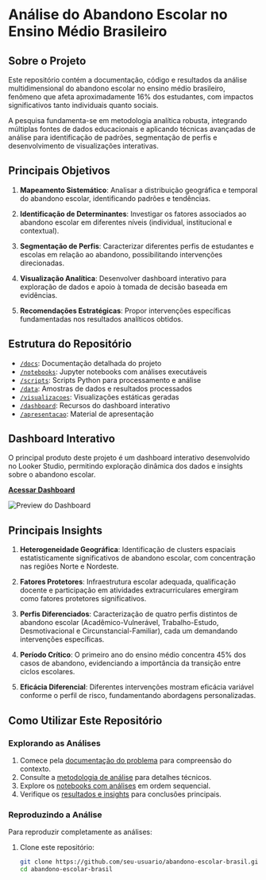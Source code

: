 # Análise do Abandono Escolar no Ensino Médio Brasileiro

## Sobre o Projeto

Este repositório contém a documentação, código e resultados da análise multidimensional do abandono escolar no ensino médio brasileiro, fenômeno que afeta aproximadamente 16% dos estudantes, com impactos significativos tanto individuais quanto sociais.

A pesquisa fundamenta-se em metodologia analítica robusta, integrando múltiplas fontes de dados educacionais e aplicando técnicas avançadas de análise para identificação de padrões, segmentação de perfis e desenvolvimento de visualizações interativas.

## Principais Objetivos

1. **Mapeamento Sistemático**: Analisar a distribuição geográfica e temporal do abandono escolar, identificando padrões e tendências.

2. **Identificação de Determinantes**: Investigar os fatores associados ao abandono escolar em diferentes níveis (individual, institucional e contextual).

3. **Segmentação de Perfis**: Caracterizar diferentes perfis de estudantes e escolas em relação ao abandono, possibilitando intervenções direcionadas.

4. **Visualização Analítica**: Desenvolver dashboard interativo para exploração de dados e apoio à tomada de decisão baseada em evidências.

5. **Recomendações Estratégicas**: Propor intervenções específicas fundamentadas nos resultados analíticos obtidos.

## Estrutura do Repositório

- [`/docs`](/docs): Documentação detalhada do projeto
- [`/notebooks`](/notebooks): Jupyter notebooks com análises executáveis
- [`/scripts`](/scripts): Scripts Python para processamento e análise
- [`/data`](/data): Amostras de dados e resultados processados
- [`/visualizacoes`](/visualizacoes): Visualizações estáticas geradas
- [`/dashboard`](/dashboard): Recursos do dashboard interativo
- [`/apresentacao`](/apresentacao): Material de apresentação

## Dashboard Interativo

O principal produto deste projeto é um dashboard interativo desenvolvido no Looker Studio, permitindo exploração dinâmica dos dados e insights sobre o abandono escolar.

**[Acessar Dashboard](https://lookerstudio.google.com/reporting/abandono-escolar-brasil)**

![Preview do Dashboard](visualizacoes/dashboard/screenshots/dashboard_preview.png)

## Principais Insights

1. **Heterogeneidade Geográfica**: Identificação de clusters espaciais estatisticamente significativos de abandono escolar, com concentração nas regiões Norte e Nordeste.

2. **Fatores Protetores**: Infraestrutura escolar adequada, qualificação docente e participação em atividades extracurriculares emergiram como fatores protetores significativos.

3. **Perfis Diferenciados**: Caracterização de quatro perfis distintos de abandono escolar (Acadêmico-Vulnerável, Trabalho-Estudo, Desmotivacional e Circunstancial-Familiar), cada um demandando intervenções específicas.

4. **Período Crítico**: O primeiro ano do ensino médio concentra 45% dos casos de abandono, evidenciando a importância da transição entre ciclos escolares.

5. **Eficácia Diferencial**: Diferentes intervenções mostram eficácia variável conforme o perfil de risco, fundamentando abordagens personalizadas.

## Como Utilizar Este Repositório

### Explorando as Análises

1. Comece pela [documentação do problema](/docs/problema.md) para compreensão do contexto.
2. Consulte a [metodologia de análise](/docs/metodologia_analise.md) para detalhes técnicos.
3. Explore os [notebooks com análises](/notebooks) em ordem sequencial.
4. Verifique os [resultados e insights](/docs/resultados_insights.md) para conclusões principais.

### Reproduzindo a Análise

Para reproduzir completamente as análises:

1. Clone este repositório:
   ```bash
   git clone https://github.com/seu-usuario/abandono-escolar-brasil.git
   cd abandono-escolar-brasil